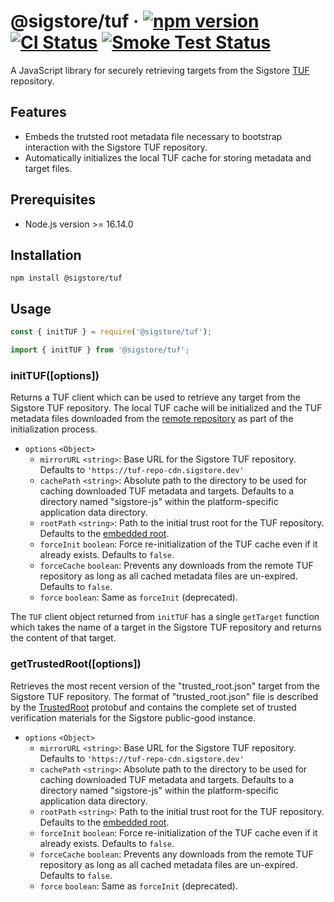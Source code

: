 # @sigstore/tuf &middot; [![npm version](https://img.shields.io/npm/v/@sigstore/tuf.svg?style=flat)](https://www.npmjs.com/package/@sigstore/tuf) [![CI Status](https://github.com/sigstore/sigstore-js/workflows/CI/badge.svg)](https://github.com/sigstore/sigstore-js/actions/workflows/ci.yml) [![Smoke Test Status](https://github.com/sigstore/sigstore-js/workflows/smoke-test/badge.svg)](https://github.com/sigstore/sigstore-js/actions/workflows/smoke-test.yml)

A JavaScript library for securely retrieving targets from the Sigstore [TUF][1]
repository.

## Features

- Embeds the trutsted root metadata file necessary to bootstrap interaction
  with the Sigstore TUF repository.
- Automatically initializes the local TUF cache for storing metadata and
  target files.

## Prerequisites

- Node.js version >= 16.14.0

## Installation

```
npm install @sigstore/tuf
```

## Usage

```javascript
const { initTUF } = require('@sigstore/tuf');
```

```javascript
import { initTUF } from '@sigstore/tuf';
```

### initTUF([options])

Returns a TUF client which can be used to retrieve any target from the Sigstore
TUF repository. The local TUF cache will be initialized and the TUF metadata
files downloaded from the [remote repository][2] as part of the initialization
process.

- `options` `<Object>`
  - `mirrorURL` `<string>`: Base URL for the Sigstore TUF repository. Defaults to `'https://tuf-repo-cdn.sigstore.dev'`
  - `cachePath` `<string>`: Absolute path to the directory to be used for caching downloaded TUF metadata and targets. Defaults to a directory named "sigstore-js" within the platform-specific application data directory.
  - `rootPath` `<string>`: Path to the initial trust root for the TUF repository. Defaults to the [embedded root](./store/public-good-instance-root.json).
  - `forceInit` `boolean`: Force re-initialization of the TUF cache even if it already exists. Defaults to `false`.
  - `forceCache` `boolean`: Prevents any downloads from the remote TUF repository as long as all cached metadata files are un-expired. Defaults to `false`.
  - `force` `boolean`: Same as `forceInit` (deprecated).

The `TUF` client object returned from `initTUF` has a single `getTarget`
function which takes the name of a target in the Sigstore TUF repository
and returns the content of that target.

### getTrustedRoot([options])

Retrieves the most recent version of the "trusted_root.json" target from the
Sigstore TUF repository. The format of "trusted_root.json" file is described
by the [TrustedRoot][3] protobuf and contains the complete set of trusted
verification materials for the Sigstore public-good instance.

- `options` `<Object>`
  - `mirrorURL` `<string>`: Base URL for the Sigstore TUF repository. Defaults to `'https://tuf-repo-cdn.sigstore.dev'`
  - `cachePath` `<string>`: Absolute path to the directory to be used for caching downloaded TUF metadata and targets. Defaults to a directory named "sigstore-js" within the platform-specific application data directory.
  - `rootPath` `<string>`: Path to the initial trust root for the TUF repository. Defaults to the [embedded root](./store/public-good-instance-root.json).
  - `forceInit` `boolean`: Force re-initialization of the TUF cache even if it already exists. Defaults to `false`.
  - `forceCache` `boolean`: Prevents any downloads from the remote TUF repository as long as all cached metadata files are un-expired. Defaults to `false`.
  - `force` `boolean`: Same as `forceInit` (deprecated).

[1]: https://theupdateframework.io/
[2]: https://sigstore-tuf-root.storage.googleapis.com/
[3]: https://github.com/sigstore/protobuf-specs/blob/main/protos/sigstore_trustroot.proto
